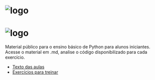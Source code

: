 # ![logo](/arquivos/IMAGENS/2560px-Python_logo_1990s.svg)
# ![logo](https://myoctocat.com/arquivos/IMAGENS/2560px-Python_logo_1990s.svg)
Material público para o ensino básico de Python para alunos iniciantes. Acesse o material em .md, analise o código disponibilizado para cada exercício.

- [Texto das aulas](aulas-md)
- [Exercícios para treinar](exercicios)
